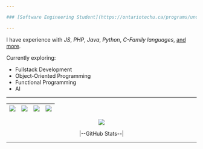 ```yaml
---

### [Software Engineering Student](https://ontariotechu.ca/programs/undergraduate/engineering/software-engineering/index.php) @ [OTU](https://ontariotechu.ca/) // *Entering* My 3<sup>rd</sup> Year

---
```


I have experience with *JS*, *PHP*, *Java*, *Python*, *C-Family languages*, [and more](Skills.md).

Currently exploring:

- Fullstack Development
- Object-Oriented Programming
- Functional Programming
- AI

---

<div align="center">
  
  |<a href="Skills.md"><img src="https://img.shields.io/badge/-Skills-%23008C00?style=plastic"></a>|<a href="https://www.linkedin.com/in/nt-se"><img src="https://img.shields.io/badge/-LinkedIn-%23007BB7?style=plastic&labelColor=white&logo=linkedin&logoColor=black"></a>|<a href="https://stackoverflow.com/users/21800271/not-12?tab=profile"><img src="https://img.shields.io/badge/-StackOverflow-%23F4802C?style=plastic&labelColor=white&logo=stackoverflow&logoColor=black"></a>|<a href="https://noto-21.github.io/oopspie/"><img src="https://img.shields.io/badge/-Oopspie.com-%23800080?style=plastic"></a>
  |:---:|:---:|:---:|:---:|
  
  <a href="https://www.codewars.com/users/noto-21"><img src="https://www.codewars.com/users/noto-21/badges/micro"></a>

</div>

<details align="center">
  <summary style="list-style: none;">|--GitHub Stats--|</summary>
  
  <div align="center">
    <a href="https://github.com/noto-21"><img src="https://github-readme-stats.vercel.app/api?username=noto-21&count_private=true&show_icons=true&theme=transparent&hide_border=true&hide=stars,issues,commits&rank_icon=github"/></a>
    <a href="https://github.com/noto-21"><img src="http://github-profile-summary-cards.vercel.app/api/cards/profile-details?username=noto-21&theme=transparent"/></a>
    <a href="https://github.com/noto-21"><img src="https://github-readme-stats.vercel.app/api/top-langs/?username=noto-21&langs_count=10&layout=compact&hide=jupyter%20notebook,vim%20script,cmake,makefile,batchfile,emacs%20lisp,Rich%20Text%20Format,css,html&card_width=699&hide_border=true&theme=transparent&exclude_repo=xna-pack&size_weight=0.5&count_weight=0.5&hide_progress=false"/></a>
  </div>
  
</details>

---
